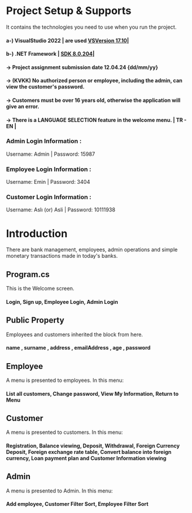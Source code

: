  # Project Setup & Supports
It contains the technologies you need to use when you run the project.

#### a-) VisualStudio 2022 | are used [VSVersion 17.10](https://visualstudio.microsoft.com/tr/downloads/)|
#### b-) .NET Framework | [SDK  8.0.204](https://dotnet.microsoft.com/en-us/download/dotnet/8.0)|

#### → Project assignment submission date 12.04.24 {dd/mm/yy}
#### → (KVKK) No authorized person or employee, including the admin, can view the customer's password.
#### → Customers must be over 16 years old, otherwise the application will give an error.
#### → There is a LANGUAGE SELECTION feature in the welcome menu. | TR - EN |
### Admin Login Information :  
Username: Admin | Password: 15987
### Employee Login Information :  
Username: Emin | Password: 3404
### Customer Login Information :  
Username: Aslı (or) Asli | Password: 10111938

# Introduction  
There are bank management, employees, admin operations and simple monetary transactions made in today's banks.

## Program.cs
This is the Welcome screen. 
#### Login, Sign up, Employee Login, Admin Login

## Public Property 
Employees and customers inherited the block from here.
#### name , surname , address , emailAddress , age , password 
  
## Employee 
A menu is presented to employees. In this menu:
#### List all customers, Change password, View My Information, Return to Menu 

## Customer
A menu is presented to customers. In this menu:
#### Registration, Balance viewing, Deposit, Withdrawal, Foreign Currency Deposit, Foreign exchange rate table, Convert balance into foreign currency, Loan payment plan and Customer Information viewing

## Admin
A menu is presented to Admin. In this menu:
#### Add employee, Customer Filter Sort, Employee Filter Sort









